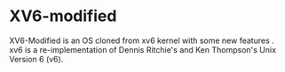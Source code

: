 # XV6-modified
XV6-Modified is an OS cloned from xv6 kernel with some new features . xv6 is a re-implementation of Dennis Ritchie's and Ken Thompson's Unix Version 6 (v6).
